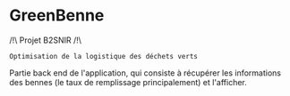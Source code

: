 # GreenBenne

/!\ Projet B2SNIR /!\

    Optimisation de la logistique des déchets verts
   
   Partie back end de l'application, qui consiste à récupérer les informations des bennes (le taux de remplissage principalement) et l'afficher.
